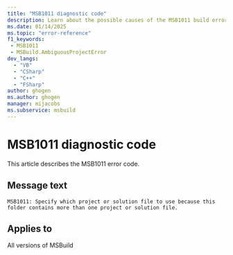 ```yaml
---
title: "MSB1011 diagnostic code"
description: Learn about the possible causes of the MSB1011 build error, and get troubleshooting tips.
ms.date: 01/14/2025
ms.topic: "error-reference"
f1_keywords:
 - MSB1011
 - MSBuild.AmbiguousProjectError
dev_langs:
  - "VB"
  - "CSharp"
  - "C++"
  - "FSharp"
author: ghogen
ms.author: ghogen
manager: mijacobs
ms.subservice: msbuild
---
```


# MSB1011 diagnostic code

<!-- :::ErrorDefinitionDescription::: -->
<!-- :::editable-content name="introDescription"::: -->
This article describes the MSB1011 error code.
<!-- :::editable-content-end::: -->

## Message text

`MSB1011: Specify which project or solution file to use because this folder contains more than one project or solution file.`

<!-- :::editable-content name="postOutputDescription"::: -->
<!--
{StrBegin="MSBUILD : error MSB1011: "}UE: If no project or solution file is explicitly specified on the MSBuild.exe command-line, then the engine searches for a
      project or solution file in the current directory by looking for *.*PROJ and *.SLN. If more than one file is found that matches this wildcard, we
      fire this error.
      LOCALIZATION: The prefix "MSBUILD : error MSBxxxx:" should not be localized.
-->
<!-- :::editable-content-end::: -->
<!-- :::ErrorDefinitionDescription-end::: -->

## Applies to

All versions of MSBuild
